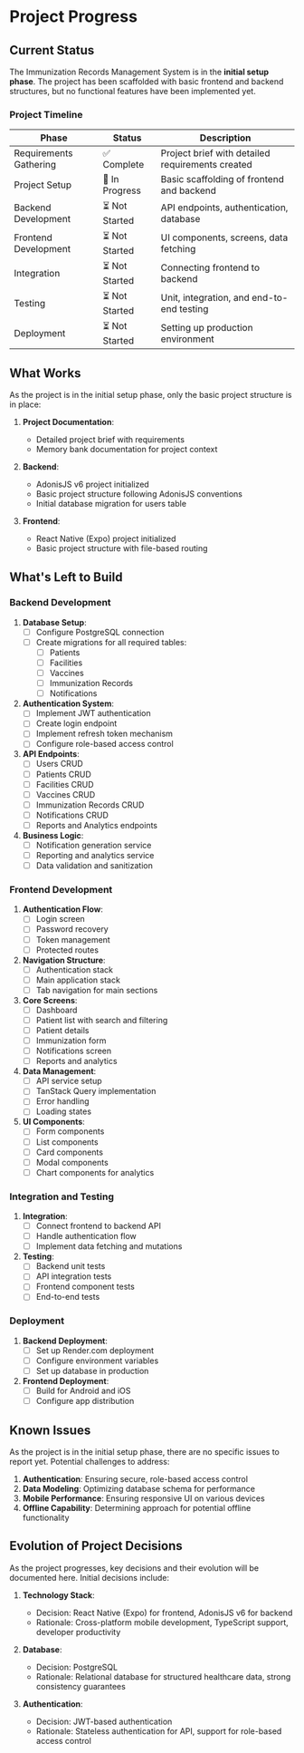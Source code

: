 # Project Progress

## Current Status

The Immunization Records Management System is in the **initial setup phase**. The project has been scaffolded with basic frontend and backend structures, but no functional features have been implemented yet.

### Project Timeline

| Phase | Status | Description |
|-------|--------|-------------|
| Requirements Gathering | ✅ Complete | Project brief with detailed requirements created |
| Project Setup | 🔄 In Progress | Basic scaffolding of frontend and backend |
| Backend Development | ⏳ Not Started | API endpoints, authentication, database |
| Frontend Development | ⏳ Not Started | UI components, screens, data fetching |
| Integration | ⏳ Not Started | Connecting frontend to backend |
| Testing | ⏳ Not Started | Unit, integration, and end-to-end testing |
| Deployment | ⏳ Not Started | Setting up production environment |

## What Works

As the project is in the initial setup phase, only the basic project structure is in place:

1. **Project Documentation**:
   - Detailed project brief with requirements
   - Memory bank documentation for project context

2. **Backend**:
   - AdonisJS v6 project initialized
   - Basic project structure following AdonisJS conventions
   - Initial database migration for users table

3. **Frontend**:
   - React Native (Expo) project initialized
   - Basic project structure with file-based routing

## What's Left to Build

### Backend Development

1. **Database Setup**:
   - [ ] Configure PostgreSQL connection
   - [ ] Create migrations for all required tables:
     - [ ] Patients
     - [ ] Facilities
     - [ ] Vaccines
     - [ ] Immunization Records
     - [ ] Notifications

2. **Authentication System**:
   - [ ] Implement JWT authentication
   - [ ] Create login endpoint
   - [ ] Implement refresh token mechanism
   - [ ] Configure role-based access control

3. **API Endpoints**:
   - [ ] Users CRUD
   - [ ] Patients CRUD
   - [ ] Facilities CRUD
   - [ ] Vaccines CRUD
   - [ ] Immunization Records CRUD
   - [ ] Notifications CRUD
   - [ ] Reports and Analytics endpoints

4. **Business Logic**:
   - [ ] Notification generation service
   - [ ] Reporting and analytics service
   - [ ] Data validation and sanitization

### Frontend Development

1. **Authentication Flow**:
   - [ ] Login screen
   - [ ] Password recovery
   - [ ] Token management
   - [ ] Protected routes

2. **Navigation Structure**:
   - [ ] Authentication stack
   - [ ] Main application stack
   - [ ] Tab navigation for main sections

3. **Core Screens**:
   - [ ] Dashboard
   - [ ] Patient list with search and filtering
   - [ ] Patient details
   - [ ] Immunization form
   - [ ] Notifications screen
   - [ ] Reports and analytics

4. **Data Management**:
   - [ ] API service setup
   - [ ] TanStack Query implementation
   - [ ] Error handling
   - [ ] Loading states

5. **UI Components**:
   - [ ] Form components
   - [ ] List components
   - [ ] Card components
   - [ ] Modal components
   - [ ] Chart components for analytics

### Integration and Testing

1. **Integration**:
   - [ ] Connect frontend to backend API
   - [ ] Handle authentication flow
   - [ ] Implement data fetching and mutations

2. **Testing**:
   - [ ] Backend unit tests
   - [ ] API integration tests
   - [ ] Frontend component tests
   - [ ] End-to-end tests

### Deployment

1. **Backend Deployment**:
   - [ ] Set up Render.com deployment
   - [ ] Configure environment variables
   - [ ] Set up database in production

2. **Frontend Deployment**:
   - [ ] Build for Android and iOS
   - [ ] Configure app distribution

## Known Issues

As the project is in the initial setup phase, there are no specific issues to report yet. Potential challenges to address:

1. **Authentication**: Ensuring secure, role-based access control
2. **Data Modeling**: Optimizing database schema for performance
3. **Mobile Performance**: Ensuring responsive UI on various devices
4. **Offline Capability**: Determining approach for potential offline functionality

## Evolution of Project Decisions

As the project progresses, key decisions and their evolution will be documented here. Initial decisions include:

1. **Technology Stack**:
   - Decision: React Native (Expo) for frontend, AdonisJS v6 for backend
   - Rationale: Cross-platform mobile development, TypeScript support, developer productivity

2. **Database**:
   - Decision: PostgreSQL
   - Rationale: Relational database for structured healthcare data, strong consistency guarantees

3. **Authentication**:
   - Decision: JWT-based authentication
   - Rationale: Stateless authentication for API, support for role-based access control
